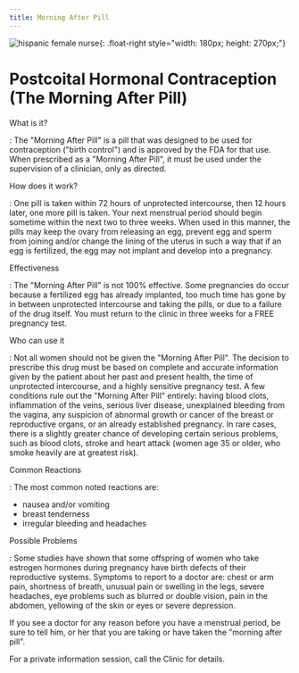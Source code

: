 ```yaml
---
title: Morning After Pill
---
```


![hispanic female nurse]{: .float-right style="width: 180px; height: 270px;"}

Postcoital Hormonal Contraception (The Morning After Pill)
==========================================================

What is it?

: The "Morning After Pill" is a pill that was designed to be used for
contraception ("birth control") and is approved by the FDA for that use.
When prescribed as a "Morning After Pill", it must be used under the
supervision of a clinician, only as directed.

How does it work?

: One pill is taken within 72 hours of unprotected intercourse, then 12
hours later, one more pill is taken.  Your next menstrual period should
begin sometime within the next two to three weeks.  When used in this
manner, the pills may keep the ovary from releasing an egg, prevent egg
and sperm from joining and/or change the lining of the uterus in such a
way that if an egg is fertilized, the egg may not implant and develop
into a pregnancy.

Effectiveness

: The "Morning After Pill" is not 100% effective.  Some pregnancies do
occur because a fertilized egg has already implanted, too much time has
gone by in between unprotected intercourse and taking the pills, or due
to a failure of the drug itself.  You must return to the clinic in three
weeks for a FREE pregnancy test.

Who can use it

: Not all women should not be given the "Morning After Pill".  The
decision to prescribe this drug must be based on complete and accurate
information given by the patient about her past and present health, the
time of unprotected intercourse, and a highly sensitive pregnancy test.
A few conditions rule out the "Morning After Pill" entirely:  having
blood clots, inflammation of the veins, serious liver disease,
unexplained bleeding from the vagina, any suspicion of abnormal growth
or cancer of the breast or reproductive organs, or an already
established pregnancy.  In rare cases, there is a slightly greater
chance of developing certain serious problems, such as blood clots,
stroke and heart attack (women age 35 or older, who smoke heavily are at
greatest risk).

Common Reactions

: The most common noted reactions are:
  - nausea and/or vomiting
  - breast tenderness
  - irregular bleeding and headaches

Possible Problems

: Some studies have shown that some offspring of women who take estrogen
hormones during pregnancy have birth defects of their reproductive
systems.  Symptoms to report to a doctor are:  chest or arm pain,
shortness of breath, unusual pain or swelling in the legs, severe
headaches, eye problems such as blurred or double vision, pain in the
abdomen, yellowing of the skin or eyes or severe depression.

If you see a doctor for any reason before you have a menstrual period,
be sure to tell him, or her that you are taking or have taken the
"morning after pill".

For a private information session, call the Clinic for details.

[hispanic female nurse]: {{urls.media}}/hispanic_female_nurse.jpg

